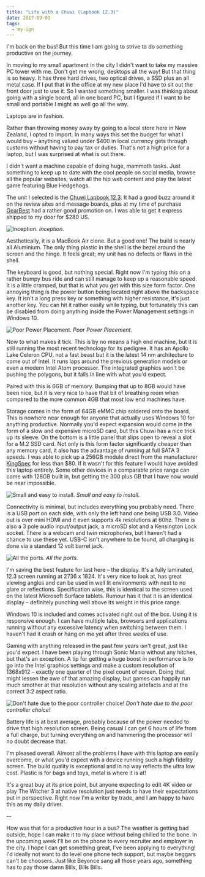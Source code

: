 ```yaml
---
title: "Life with a Chuwi (Lapbook 12.3)"
date: 2017-09-03
tags:
  - my-ign
---
```


I'm back on the bus! But this time I am going to strive to do something productive on the journey.

In moving to my small apartment in the city I didn't want to take my massive PC tower with me. Don't get me wrong, desktops all the way! But that thing is so heavy. It has three hard drives, two optical drives, a SSD plus an all metal case. If I put that in the office at my new place I'd have to sit out the front door just to use it. So I wanted something smaller. I was thinking about going with a single board, all in one board PC, but I figured if I want to be small and portable I might as well go all the way.

Laptops are in fashion.

Rather than throwing money away by going to a local store here in New Zealand, I opted to import. In many ways this set the budget for what I would buy – anything valued under $400 in local currency gets through customs without having to pay tax or duties. That's not a high price for a laptop, but I was surprised at what is out there.

I didn't want a machine capable of doing huge, mammoth tasks. Just something to keep up to date with the cool people on social media, browse all the popular websites, watch all the hip web content and play the latest game featuring Blue Hedgehogs.

The unit I selected is the [Chuwi Lapbook 12.3](http://en.chuwi.com/product/items/Chuwi-LapBook123.html). It had a good buzz around it on the review sites and message boards, plus at my time of purchase [GearBest](https://www.gearbest.com/laptops/pp_622091.html) had a rather good promotion on. I was able to get it express shipped to my door for $280 US.

![Inception.](../../assets/images/blog/chuwi.jpg)
_Inception._

Aesthetically, it is a MacBook Air clone. But a good one! The build is nearly all Aluminium. The only thing plastic in the shell is the bezel around the screen and the hinge. It feels great; my unit has no defects or flaws in the shell.

The keyboard is good, but nothing special. Right now I'm typing this on a rather bumpy bus ride and can still manage to keep up a reasonable speed. It is a little cramped, but that is what you get with this size form factor. One annoying thing is the power button being located right above the backspace key. It isn't a long press key or something with higher resistance, it's just another key. You can hit it rather easily while typing, but fortunately this can be disabled from doing anything inside the Power Management settings in Windows 10.

![Poor Power Placement.](../../assets/images/blog/IMG_20170904_133120.jpg)
_Poor Power Placement._

Now to what makes it tick. This is by no means a high end machine, but it is still running the most recent technology for its pedigree. It has an Apollo Lake Celeron CPU, not a fast beast but it is the latest 14 nm architecture to come out of Intel. It runs laps around the previous generation models or even a modern Intel Atom processor. The integrated graphics won't be pushing the polygons, but it falls in line with what you'd expect.

Paired with this is 6GB of memory. Bumping that up to 8GB would have been nice, but it is very nice to have that bit of breathing room when compared to the more common 4GB that most low end machines have.

Storage comes in the form of 64GB eMMC chip soldered onto the board. This is nowhere near enough for anyone that actually uses Windows 10 for anything productive. Normally you'd expect expansion would come in the form of a slow and expensive microSD card, but this Chuwi has a nice trick up its sleeve. On the bottom is a little panel that slips open to reveal a slot for a M.2 SSD card. Not only is this form factor significantly cheaper than any memory card, it also has the advantage of running at full SATA 3 speeds. I was able to pick up a 256GB module direct from the manufacturer [KingSpec](http://www.kingspec.com/) for less than $80. If it wasn't for this feature I would have avoided this laptop entirely. Some other devices in a comparable price range can come with 128GB built in, but getting the 300 plus GB that I have now would be near impossible.

![Small and easy to install.](../../assets/images/blog/IMG_20170823_103533.jpg)
_Small and easy to install._

Connectivity is minimal, but includes everything you probably need. There is a USB port on each side, with only the left hand one being USB 3.0. Video out is over mini HDMI and it even supports 4k resolutions at 60hz. There is also a 3 pole audio input/output jack, a microSD slot and a Kensington Lock socket. There is a webcam and twin microphones, but I haven't had a chance to use these yet. USB-C isn't anywhere to be found, all charging is done via a standard 12 volt barrel jack.

![All the ports.](../../assets/images/blog/chuwiports.jpg)
_All the ports._

I'm saving the best feature for last here – the display. It's a fully laminated, 12.3 screen running at 2736 x 1824. It's very nice to look at, has great viewing angles and can be used in well lit environments with next to no glare or reflections. Specification wise, this is identical to the screen used on the latest Microsoft Surface tablets. Rumour has it that it is an identical display – definitely punching well above its weight in this price range.

Windows 10 is included and comes activated right out of the box. Using it is responsive enough. I can have multiple tabs, browsers and applications running without any excessive latency when switching between them. I haven't had it crash or hang on me yet after three weeks of use.

Gaming with anything released in the past few years isn't great, just like you'd expect. I have been playing through Sonic Mania without any hitches, but that's an exception. A tip for getting a huge boost in performance is to go into the Intel graphics settings and make a custom resolution of 1368x912 – exactly one quarter of the pixel count of screen. Doing that might lessen the awe of that amazing display, but games can happily run much smother at that resolution without any scaling artefacts and at the correct 3:2 aspect ratio.

![Don't hate due to the poor controller choice!](../../assets/images/blog/IMG_20170904_133855.jpg)
_Don't hate due to the poor controller choice!_

Battery life is at best average, probably because of the power needed to drive that high resolution screen. Being casual I can get 6 hours of life from a full charge, but turning everything on and hammering the processor will no doubt decrease that.

I'm pleased overall. Almost all the problems I have with this laptop are easily overcome, or what you'd expect with a device running such a high fidelity screen. The build quality is exceptional and in no way reflects the ultra low cost. Plastic is for bags and toys, metal is where it is at!

It's a great buy at its price point, but anyone expecting to edit 4K video or play The Witcher 3 at native resolution just needs to have their expectations put in perspective. Right now I'm a writer by trade, and I am happy to have this as my daily driver.

--

How was that for a productive hour in a bus? The weather is getting bad outside, hope I can make it to my place without being chilled to the bone. In the upcoming week I'll be on the phone to every recruiter and employer in the city. I hope I can get something great, I've been applying to everything! I'd ideally not want to do level one phone tech support, but maybe beggars can't be choosers. Just like Beyonce sang all those years ago, something has to pay those damn Bills, Bills Bills.
